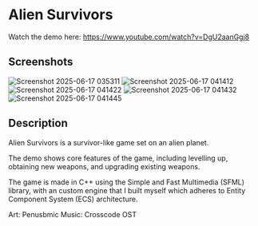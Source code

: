 # Alien Survivors

Watch the demo here: https://www.youtube.com/watch?v=DgU2aanGgj8

## Screenshots
![Screenshot 2025-06-17 035311](https://github.com/user-attachments/assets/3164387a-c30e-4e52-b974-dd5bc99eaaad)
![Screenshot 2025-06-17 041412](https://github.com/user-attachments/assets/7cc015ab-0959-41d4-94db-6d3ed7ef9c41)
![Screenshot 2025-06-17 041422](https://github.com/user-attachments/assets/4d010d9c-bd96-4295-8dbd-81e5cee58b73)
![Screenshot 2025-06-17 041432](https://github.com/user-attachments/assets/1fd8f4a4-d2e5-49f6-b00b-285c75a059b2)
![Screenshot 2025-06-17 041445](https://github.com/user-attachments/assets/433b8c3e-409d-40e4-b030-1e904e9aaab0)

## Description
Alien Survivors is a survivor-like game set on an alien planet.

The demo shows core features of the game, including levelling up, obtaining new weapons, and upgrading existing weapons.

The game is made in C++ using the Simple and Fast Multimedia (SFML) library, with an custom engine that I built myself which adheres to Entity Component System (ECS) architecture.

Art: Penusbmic
Music: Crosscode OST
